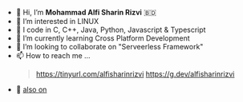 - 👋 Hi, I’m **Mohammad Alfi Sharin Rizvi** :bangladesh:
- 🐧 I’m interested in LINUX
- 💯 I code in C, C++, Java, Python, Javascript & Typescript
- 🌱 I’m currently learning Cross Platform Development
- 💞️ I’m looking to collaborate on "Serveerless Framework"
- 📫 How to reach me ... 
  > https://tinyurl.com/alfisharinrizvi
  > https://g.dev/alfisharinrizvi
- :link: [also on](https://github.com/alshaV888)

